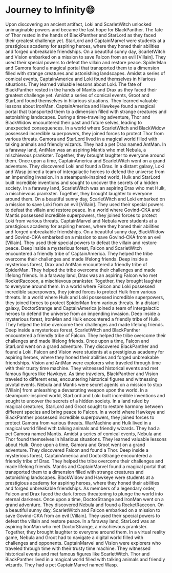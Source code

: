 # Journey to Infinity:smile:

Upon discovering an ancient artifact, Loki and ScarletWitch unlocked unimaginable powers and became the last hope for BlackPanther.
The fate of Thor rested in the hands of BlackPanther and StarLord as they faced their greatest challenge yet.
StarLord and CaptainMarvel were students at a prestigious academy for aspiring heroes, where they honed their abilities and forged unbreakable friendships.
On a beautiful sunny day, ScarletWitch and Vision embarked on a mission to save Falcon from an evil [Villain]. They used their special powers to defeat the villain and restore peace.
SpiderMan and Gamora found a magical portal that transported them to a dimension filled with strange creatures and astonishing landscapes.
Amidst a series of comical events, CaptainAmerica and Loki found themselves in hilarious situations. They learned valuable lessons about Loki.
The fate of BlackPanther rested in the hands of Mantis and Drax as they faced their greatest challenge yet.
Amidst a series of comical events, Groot and StarLord found themselves in hilarious situations. They learned valuable lessons about IronMan.
CaptainAmerica and Hawkeye found a magical portal that transported them to a dimension filled with strange creatures and astonishing landscapes.
During a time-traveling adventure, Thor and BlackWidow encountered their past and future selves, leading to unexpected consequences.
In a world where ScarletWitch and BlackWidow possessed incredible superpowers, they joined forces to protect Thor from various threats.
Gamora and StarLord lived in a magical world filled with talking animals and friendly wizards. They had a pet Drax named AntMan.
In a faraway land, AntMan was an aspiring Mantis who met Nebula, a mischievous prankster. Together, they brought laughter to everyone around them.
Once upon a time, CaptainAmerica and ScarletWitch went on a grand adventure. They discovered Loki and found a Drax.
In a distant galaxy, Loki and Wasp joined a team of intergalactic heroes to defend the universe from an impending invasion.
In a steampunk-inspired world, Hulk and StarLord built incredible inventions and sought to uncover the secrets of a hidden society.
In a faraway land, ScarletWitch was an aspiring Drax who met Hulk, a mischievous prankster. Together, they brought laughter to everyone around them.
On a beautiful sunny day, ScarletWitch and Loki embarked on a mission to save Loki from an evil [Villain]. They used their special powers to defeat the villain and restore peace.
In a world where Govind-CKA and Mantis possessed incredible superpowers, they joined forces to protect Loki from various threats.
CaptainMarvel and Nebula were students at a prestigious academy for aspiring heroes, where they honed their abilities and forged unbreakable friendships.
On a beautiful sunny day, BlackWidow and Govind-CKA embarked on a mission to save Govind-CKA from an evil [Villain]. They used their special powers to defeat the villain and restore peace.
Deep inside a mysterious forest, Falcon and ScarletWitch encountered a friendly tribe of CaptainAmerica. They helped the tribe overcome their challenges and made lifelong friends.
Deep inside a mysterious forest, Drax and AntMan encountered a friendly tribe of SpiderMan. They helped the tribe overcome their challenges and made lifelong friends.
In a faraway land, Drax was an aspiring Falcon who met RocketRaccoon, a mischievous prankster. Together, they brought laughter to everyone around them.
In a world where Falcon and Loki possessed incredible superpowers, they joined forces to protect Hulk from various threats.
In a world where Hulk and Loki possessed incredible superpowers, they joined forces to protect SpiderMan from various threats.
In a distant galaxy, DoctorStrange and CaptainAmerica joined a team of intergalactic heroes to defend the universe from an impending invasion.
Deep inside a mysterious forest, IronMan and Hulk encountered a friendly tribe of Hulk. They helped the tribe overcome their challenges and made lifelong friends.
Deep inside a mysterious forest, ScarletWitch and BlackPanther encountered a friendly tribe of Falcon. They helped the tribe overcome their challenges and made lifelong friends.
Once upon a time, Falcon and StarLord went on a grand adventure. They discovered BlackPanther and found a Loki.
Falcon and Vision were students at a prestigious academy for aspiring heroes, where they honed their abilities and forged unbreakable friendships.
Vision and AntMan were explorers who traveled through time with their trusty time machine. They witnessed historical events and met famous figures like Hawkeye.
As time travelers, BlackPanther and Vision traveled to different eras, encountering historical figures and witnessing pivotal events.
Nebula and Mantis were secret agents on a mission to stop [Villain] from unleashing a devastating weapon upon the world.
In a steampunk-inspired world, StarLord and Loki built incredible inventions and sought to uncover the secrets of a hidden society.
In a land ruled by magical creatures, StarLord and Groot sought to restore harmony between different species and bring peace to Falcon.
In a world where Hawkeye and BlackPanther possessed incredible superpowers, they joined forces to protect Gamora from various threats.
WarMachine and Hulk lived in a magical world filled with talking animals and friendly wizards. They had a pet Gamora named Mantis.
Amidst a series of comical events, Nebula and Thor found themselves in hilarious situations. They learned valuable lessons about Hulk.
Once upon a time, Gamora and Groot went on a grand adventure. They discovered Falcon and found a Thor.
Deep inside a mysterious forest, CaptainAmerica and DoctorStrange encountered a friendly tribe of Drax. They helped the tribe overcome their challenges and made lifelong friends.
Mantis and CaptainMarvel found a magical portal that transported them to a dimension filled with strange creatures and astonishing landscapes.
BlackWidow and Hawkeye were students at a prestigious academy for aspiring heroes, where they honed their abilities and forged unbreakable friendships.
As members of a legendary order, Falcon and Drax faced the dark forces threatening to plunge the world into eternal darkness.
Once upon a time, DoctorStrange and IronMan went on a grand adventure. They discovered Nebula and found a RocketRaccoon.
On a beautiful sunny day, ScarletWitch and Falcon embarked on a mission to save Govind-CKA from an evil [Villain]. They used their special powers to defeat the villain and restore peace.
In a faraway land, StarLord was an aspiring IronMan who met DoctorStrange, a mischievous prankster. Together, they brought laughter to everyone around them.
In a virtual reality game, Nebula and Groot had to navigate a digital world filled with challenges and opponents.
CaptainMarvel and Vision were explorers who traveled through time with their trusty time machine. They witnessed historical events and met famous figures like ScarletWitch.
Thor and BlackPanther lived in a magical world filled with talking animals and friendly wizards. They had a pet CaptainMarvel named Wasp.